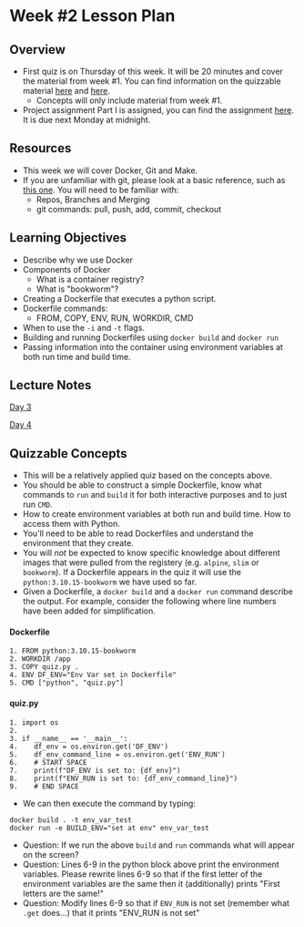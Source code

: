 # Week #2 Lesson Plan

## Overview
* First quiz is on Thursday of this week. It will be 20 minutes and cover the material from week #1. You can find information on the quizzable material [here](../lesson_plan/week_1.md#day-1-quizable-concepts) and [here](../lesson_plan/week_1.md#day-2-quizable-concepts).
  - Concepts will only include material from week #1.
* Project assignment Part I is assigned, you can find the assignment [here](../project_assignments/part_1.md). It is due next Monday at midnight.

## Resources
* This week we will cover Docker, Git and Make.
* If you are unfamiliar with git, please look at a basic reference, such as [this one](https://www.freecodecamp.org/news/learn-the-basics-of-git-in-under-10-minutes-da548267cc91/). You will need to be familiar with:
    - Repos, Branches and Merging
    - git commands: pull, push, add, commit, checkout

## Learning Objectives

- Describe why we use Docker
- Components of Docker
  - What is a container registry? 
  - What is "bookworm"?
- Creating a Dockerfile that executes a python script.
- Dockerfile commands:
  - FROM, COPY, ENV, RUN, WORKDIR, CMD
- When to use the `-i` and `-t` flags.
- Building and running Dockerfiles using `docker build` and `docker run`
- Passing information into the container using environment variables at both run time and build time.


## Lecture Notes

[Day 3](../class_notes/03_docker.md)

[Day 4](../class_notes/03_docker.md)

## Quizzable Concepts

- This will be a relatively applied quiz based on the concepts above. 
- You should be able to construct a simple Dockerfile, know what commands to `run` and `build` it for both interactive purposes and to just run `CMD`.
- How to create environment variables at both run and build time. How to access them with Python.
- You'll need to be able to read Dockerfiles and understand the environment that they create. 
- You will _not_ be expected to know specific knowledge about different images that were pulled from the registery (e.g. `alpine`, `slim` or `bookworm`). If a Dockerfile appears in the quiz it will use the `python:3.10.15-bookworm` we have used so far.
- Given a Dockerfile, a `docker build` and a `docker run` command describe the output. For example, consider the following where line numbers have been added for simplification.

#### Dockerfile

```
1. FROM python:3.10.15-bookworm
2. WORKDIR /app
3. COPY quiz.py .
4. ENV DF_ENV="Env Var set in Dockerfile"
5. CMD ["python", "quiz.py"]
```

#### quiz.py 

```
1. import os
2. 
3. if __name__ == '__main__':
4.    df_env = os.environ.get('DF_ENV')
5.    df_env_command_line = os.environ.get('ENV_RUN')
6.    # START SPACE
7.    print(f"DF_ENV is set to: {df_env}")
8.    print(f"ENV_RUN is set to: {df_env_command_line}")
9.    # END SPACE    
```

- We can then execute the command by typing:

```
docker build . -t env_var_test
docker run -e BUILD_ENV="set at env" env_var_test
```

- Question: If we run the above `build` and `run` commands what will appear on the screen?
- Question: Lines 6-9 in the python block above print the environment variables. Please rewrite lines 6-9 so that if the first letter of the environment variables are the same then it (additionally) prints "First letters are the same!"
- Question: Modify lines 6-9 so that if `ENV_RUN` is not set (remember what `.get` does...) that it prints "ENV_RUN is not set"
